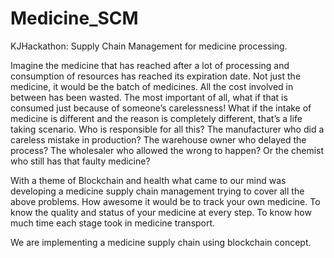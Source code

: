 # Medicine_SCM
KJHackathon: Supply Chain Management for medicine processing.

Imagine the medicine that has reached after a lot of processing and consumption of resources has reached its expiration date. Not just the medicine, it would be the batch of medicines. All the cost involved in between has been wasted. The most important of all, what if that is consumed just because of someone’s carelessness! What if the intake of medicine is different and the reason is completely different, that’s a life taking scenario. Who is responsible for all this? 
The manufacturer who did a careless mistake in production? The warehouse owner who delayed the process? The wholesaler who allowed the wrong to happen? Or the chemist who still has that faulty medicine?


With a theme of Blockchain and health what came to our mind was developing a medicine supply chain management trying to cover all the above problems. How awesome it would be to track your own medicine. To know the quality and status of your medicine at every step. To know how much time each stage took in medicine transport. 

We are implementing a medicine supply chain using blockchain concept. 
